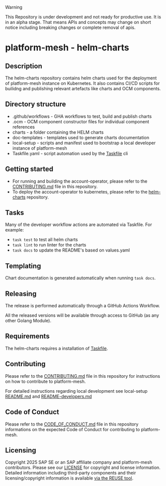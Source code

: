 > [!WARNING]
> This Repository is under development and not ready for productive use. It is in an alpha stage. That means APIs and concepts may change on short notice including breaking changes or complete removal of apis.

# platform-mesh - helm-charts

## Description

The helm-charts repository contains helm charts used for the deployment of platform-mesh instance on Kubernetes. It also contains CI/CD scripts for builidng and publishing relevant artefacts like charts and OCM components.

## Directory structure
- .github/workflows - GHA workflows to test, build and publish charts
- .ocm - OCM component constructor files for individual component references
- charts - a folder containing the HELM charts
- doc-templates - templates used to generate charts documentation
- local-setup - scripts and manifest used to bootstrap a local developer instance of platform-mesh
- Taskfile.yaml - script automation used by the [Taskfile](https://taskfile.dev/) cli

## Getting started

- For running and building the account-operator, please refer to the [CONTRIBUTING.md](CONTRIBUTING.md) file in this repository.
- To deploy the account-operator to kubernetes, please refer to the [helm-charts](https://github.com/platform-mesh/helm-charts) repository. 

## Tasks

Many of the developer workflow actions are automated via Taskfile. For example:
- `task test` to test all helm charts
- `task lint` to run linter for the charts
- `task docs` to update the README's based on values.yaml


## Templating

Chart documentation is generated automatically when running `task docs`.

## Releasing

The release is performed automatically through a GitHub Actions Workflow.

All the released versions will be available through access to GitHub (as any other Golang Module).

## Requirements

The helm-charts requires a installation of [Taskfile](https://taskfile.dev/).

## Contributing

Please refer to the [CONTRIBUTING.md](CONTRIBUTING.md) file in this repository for instructions on how to contribute to platform-mesh. 

For detailed instructions regarding local development see local-setup [README.md](local-setup/README.md) and [README-developers.md](local-setup/README-developers.md)

## Code of Conduct

Please refer to the [CODE_OF_CONDUCT.md](CODE_OF_CONDUCT.md) file in this repository informations on the expected Code of Conduct for contributing to platform-mesh.

## Licensing

Copyright 2025 SAP SE or an SAP affiliate company and platform-mesh contributors. Please see our [LICENSE](LICENSE) for copyright and license information. Detailed information including third-party components and their licensing/copyright information is available [via the REUSE tool](https://api.reuse.software/info/github.com/platform-mesh/helm-charts).
